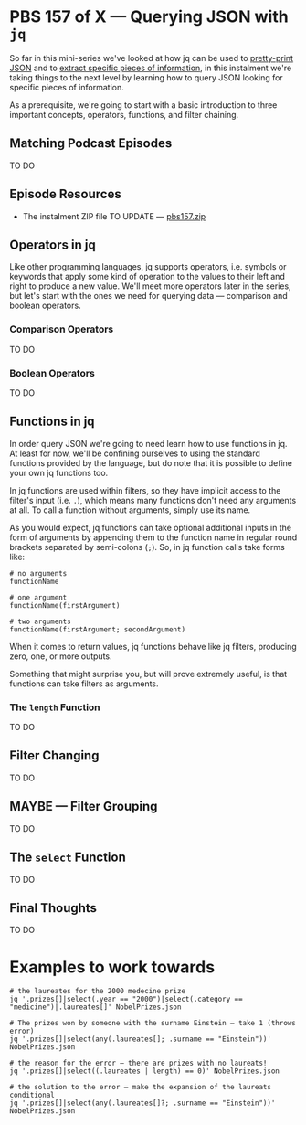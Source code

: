 # PBS 157 of X — Querying JSON with `jq`

So far in this mini-series we've looked at how jq can be used to [pretty-print JSON](./pbs155) and to [extract specific pieces of information](./pbs156), in this instalment we're taking things to the next level by learning how to query JSON looking for specific pieces of information.

As a prerequisite, we're going to start with a basic introduction to three important concepts, operators, functions, and filter chaining.

## Matching Podcast Episodes

TO DO

## Episode Resources

* The instalment ZIP file TO UPDATE — [pbs157.zip](https://github.com/bartificer/programming-by-stealth/raw/master/instalmentZips/pbs157.zip)

## Operators in jq

Like other programming languages, jq supports operators, i.e. symbols or keywords that apply some kind of operation to the values to their left and right to produce a new value. We'll meet more operators later in the series, but let's start with the ones we need for querying data — comparison and boolean operators.

### Comparison Operators

TO DO

### Boolean Operators

TO DO

## Functions in jq

In order query JSON we're going to need learn how to use functions in jq. At least for now, we'll be confining ourselves to using the standard functions provided by the language, but do note that it is possible to define your own jq functions too.

In jq functions are used within filters, so they have implicit access to the filter's input (i.e. `.`), which means many functions don't need any arguments at all. To call a function without arguments, simply use its name.

As you would expect, jq functions can take optional additional inputs in the form of arguments by appending them to the function name in regular round brackets separated by semi-colons (`;`). So, in jq function calls take forms like:

```jq
# no arguments
functionName

# one argument
functionName(firstArgument)

# two arguments
functionName(firstArgument; secondArgument)
```

When it comes to return values, jq functions behave like jq filters, producing zero, one, or more outputs.

Something that might surprise you, but will prove extremely useful, is that functions can take filters as arguments.

### The `length` Function

TO DO

## Filter Changing

TO DO

## MAYBE — Filter Grouping

TO DO

## The `select` Function

TO DO

## Final Thoughts

TO DO

# Examples to work towards

```jq
# the laureates for the 2000 medecine prize
jq '.prizes[]|select(.year == "2000")|select(.category == "medicine")|.laureates[]' NobelPrizes.json

# The prizes won by someone with the surname Einstein — take 1 (throws error)
jq '.prizes[]|select(any(.laureates[]; .surname == "Einstein"))' NobelPrizes.json

# the reason for the error — there are prizes with no laureats!
jq '.prizes[]|select((.laureates | length) == 0)' NobelPrizes.json

# the solution to the error — make the expansion of the laureats conditional
jq '.prizes[]|select(any(.laureates[]?; .surname == "Einstein"))' NobelPrizes.json
```



